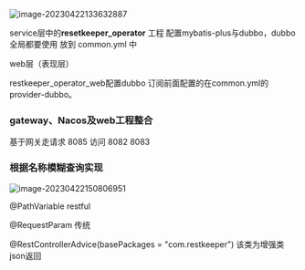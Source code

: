 ![image-20230422133632887](E:\java2\SaaS-RestKeeper\笔记\1-项目设计分析与基础架构搭建\image-20230422133632887.png)



service层中的**resetkeeper_operator** 工程 配置mybatis-plus与dubbo，dubbo 全局都要使用 放到 common.yml 中



web层（表现层）

restkeeper_operator_web配置dubbo 订阅前面配置的在common.yml的provider-dubbo。

### gateway、Nacos及web工程整合

基于网关走请求 8085 访问 8082 8083





### 根据名称模糊查询实现

![image-20230422150806951](E:\java2\SaaS-RestKeeper\笔记\1-项目设计分析与基础架构搭建\image-20230422150806951.png)



@PathVariable restful

@RequestParam 传统





@RestControllerAdvice(basePackages = "com.restkeeper") 该类为增强类 json返回